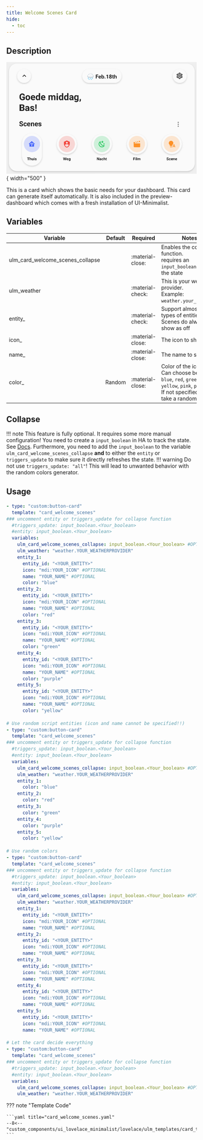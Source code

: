 ```yaml
---
title: Welcome Scenes Card
hide:
  - toc
---
```

<!-- markdownlint-disable MD046 -->

## Description

![example-image](../../assets/img/ulm_cards/card_welcome_scenes.png){ width="500" }

This is a card which shows the basic needs for your dashboard. This card can generate itself automatically. It is also included in the preview-dashboard which comes with a fresh installation of UI-Minimalist.

## Variables

| Variable | Default | Required         | Notes             |
|----------|---------|------------------|-------------------|
| ulm_card_welcome_scenes_collapse  |         | :material-close: | Enables the collapse function. <br> requires an `input_boolean` to track the state|
| ulm_weather   |         | :material-check: | This is your weather provider. <br> Example: `weather.your_provider`|
| entity_  |     | :material-check: | Support almost all types of entities <br> Scenes do always show as off |
| icon_  |    | :material-close: | The icon to show |
| name_  |      | :material-close: | The name to show|
| color_  |  Random    | :material-close: | Color of the icon <br> Can choose between: `blue`, `red`, `green`, `yellow`, `pink`, `purple` <br> If not specified, it will take a random color  |

## Collapse

!!! note
    This feature is fully optional. It requires some more manual configuration!
You need to create a `input_boolean` in HA to track the state. See [Docs](https://www.home-assistant.io/integrations/input_boolean/).
Furthermore, you need to add the `input_boolean` to the variable `ulm_card_welcome_scenes_collapse` **and** to either the `entity` or `triggers_update` to make sure it directly refreshes the state.
!!! warning
    Do not use `triggers_update: "all"`! This will lead to unwanted behavior with the random colors generator.

## Usage

```yaml
- type: "custom:button-card"
  template: "card_welcome_scenes"
### uncomment entity or triggers_update for collapse function
  #triggers_update: input_boolean.<Your_boolean>
  #entity: input_boolean.<Your_boolean>
  variables:
    ulm_card_welcome_scenes_collapse: input_boolean.<Your_boolean> #OPTIONAl
    ulm_weather: "weather.YOUR_WEATHERPROVIDER"
    entity_1:
      entity_id: "<YOUR_ENTITY>"
      icon: "mdi:YOUR_ICON" #OPTIONAL
      name: "YOUR_NAME" #OPTIONAL
      color: "blue"
    entity_2:
      entity_id: "<YOUR_ENTITY>"
      icon: "mdi:YOUR_ICON" #OPTIONAL
      name: "YOUR_NAME" #OPTIONAL
      color: "red"
    entity_3:
      entity_id: "<YOUR_ENTITY>"
      icon: "mdi:YOUR_ICON" #OPTIONAL
      name: "YOUR_NAME" #OPTIONAL
      color: "green"
    entity_4:
      entity_id: "<YOUR_ENTITY>"
      icon: "mdi:YOUR_ICON" #OPTIONAL
      name: "YOUR_NAME" #OPTIONAL
      color: "purple"
    entity_5:
      entity_id: "<YOUR_ENTITY>"
      icon: "mdi:YOUR_ICON" #OPTIONAL
      name: "YOUR_NAME" #OPTIONAL
      color: "yellow"

# Use random script entities (icon and name cannot be specified!!)
- type: "custom:button-card"
  template: "card_welcome_scenes"
### uncomment entity or triggers_update for collapse function
  #triggers_update: input_boolean.<Your_boolean>
  #entity: input_boolean.<Your_boolean>
  variables:
    ulm_card_welcome_scenes_collapse: input_boolean.<Your_boolean> #OPTIONAl
    ulm_weather: "weather.YOUR_WEATHERPROVIDER"
    entity_1:
      color: "blue"
    entity_2:
      color: "red"
    entity_3:
      color: "green"
    entity_4:
      color: "purple"
    entity_5:
      color: "yellow"

# Use random colors
- type: "custom:button-card"
  template: "card_welcome_scenes"
### uncomment entity or triggers_update for collapse function
  #triggers_update: input_boolean.<Your_boolean>
  #entity: input_boolean.<Your_boolean>
  variables:
    ulm_card_welcome_scenes_collapse: input_boolean.<Your_boolean> #OPTIONAl
    ulm_weather: "weather.YOUR_WEATHERPROVIDER"
    entity_1:
      entity_id: "<YOUR_ENTITY>"
      icon: "mdi:YOUR_ICON" #OPTIONAL
      name: "YOUR_NAME" #OPTIONAL
    entity_2:
      entity_id: "<YOUR_ENTITY>"
      icon: "mdi:YOUR_ICON" #OPTIONAL
      name: "YOUR_NAME" #OPTIONAL
    entity_3:
      entity_id: "<YOUR_ENTITY>"
      icon: "mdi:YOUR_ICON" #OPTIONAL
      name: "YOUR_NAME" #OPTIONAL
    entity_4:
      entity_id: "<YOUR_ENTITY>"
      icon: "mdi:YOUR_ICON" #OPTIONAL
      name: "YOUR_NAME" #OPTIONAL
    entity_5:
      entity_id: "<YOUR_ENTITY>"
      icon: "mdi:YOUR_ICON" #OPTIONAL
      name: "YOUR_NAME" #OPTIONAL

# Let the card decide everything
- type: "custom:button-card"
  template: "card_welcome_scenes"
### uncomment entity or triggers_update for collapse function
  #triggers_update: input_boolean.<Your_boolean>
  #entity: input_boolean.<Your_boolean>
  variables:
    ulm_card_welcome_scenes_collapse: input_boolean.<Your_boolean> #OPTIONAl
    ulm_weather: "weather.YOUR_WEATHERPROVIDER"
```

??? note "Template Code"

    ```yaml title="card_welcome_scenes.yaml"
    --8<-- "custom_components/ui_lovelace_minimalist/lovelace/ulm_templates/card_templates/cards/card_welcome_scenes.yaml"
    ```
